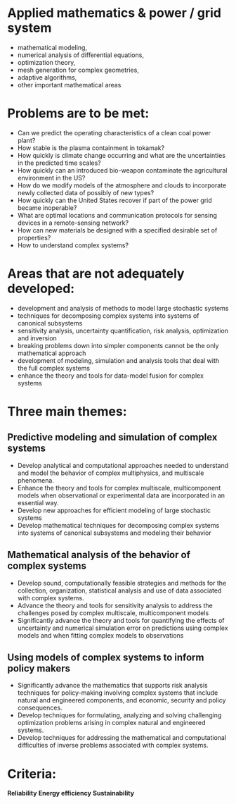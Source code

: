 # Applied mathematics & power / grid system
* mathematical modeling, 
* numerical analysis of differential equations, 
* optimization theory, 
* mesh generation for complex geometries, 
* adaptive algorithms, 
* other important mathematical areas

# Problems are to be met:
* Can we predict the operating characteristics of a clean coal power plant?
* How stable is the plasma containment in tokamak?
* How quickly is climate change occurring and what are the uncertainties in the predicted time scales?
* How quickly can an introduced bio-weapon contaminate the agricultural environment in the US?
* How do we modify models of the atmosphere and clouds to incorporate newly collected data of possibly of new types?
* How quickly can the United States recover if part of the power grid became inoperable?
* What are optimal locations and communication  protocols for sensing devices in a remote-sensing network?
* How can new materials be designed with a specified desirable set of properties?
* How to understand complex systems?

# Areas that are not adequately developed:
* development and analysis of methods to model  large stochastic systems
* techniques for decomposing complex systems into systems of canonical subsystems
* sensitivity analysis, uncertainty  quantification, risk analysis, optimization and inversion
* breaking problems down into  simpler components cannot be the only mathematical  approach
* development of modeling, simulation and analysis tools that deal with the full complex systems
* enhance the theory and tools for data-model fusion for complex systems
	
# Three main themes:
## Predictive modeling and simulation of complex systems
* Develop analytical and computational approaches needed to understand and model the behavior of complex multiphysics, and multiscale phenomena.
* Enhance the theory and tools for complex multiscale, multicomponent models when observational or experimental data are incorporated in an essential way.
* Develop new approaches for efficient modeling of large stochastic systems
* Develop mathematical techniques for decomposing complex systems into systems of canonical subsystems and modeling their behavior
## Mathematical analysis of the behavior of complex systems
* Develop sound, computationally feasible strategies and methods for the collection, organization, statistical analysis and use of data associated with complex systems.
* Advance the theory and tools for sensitivity analysis to address the challenges posed by complex multiscale, multicomponent models
* Significantly advance the theory and tools for quantifying the effects of uncertainty and numerical simulation error on predictions using complex models and when fitting complex models to observations
## Using models of complex systems to inform policy makers
* Significantly advance the mathematics that supports risk analysis techniques for policy-making involving complex systems that include natural and engineered components, and economic, security and policy consequences.
* Develop techniques for formulating, analyzing and solving challenging optimization problems arising in complex natural and engineered systems.
* Develop techniques for addressing the mathematical and computational difficulties of inverse problems associated with complex systems.
		
		
# Criteria:
__Reliability__
__Energy efficiency__
__Sustainability__

		
		
		